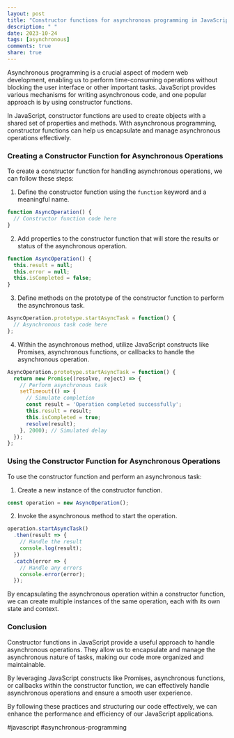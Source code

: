 ```yaml
---
layout: post
title: "Constructor functions for asynchronous programming in JavaScript"
description: " "
date: 2023-10-24
tags: [asynchronous]
comments: true
share: true
---
```


Asynchronous programming is a crucial aspect of modern web development, enabling us to perform time-consuming operations without blocking the user interface or other important tasks. JavaScript provides various mechanisms for writing asynchronous code, and one popular approach is by using constructor functions.

In JavaScript, constructor functions are used to create objects with a shared set of properties and methods. With asynchronous programming, constructor functions can help us encapsulate and manage asynchronous operations effectively.

### Creating a Constructor Function for Asynchronous Operations

To create a constructor function for handling asynchronous operations, we can follow these steps:

1. Define the constructor function using the `function` keyword and a meaningful name.

```javascript
function AsyncOperation() {
  // Constructor function code here
}
```

2. Add properties to the constructor function that will store the results or status of the asynchronous operation.

```javascript
function AsyncOperation() {
  this.result = null;
  this.error = null;
  this.isCompleted = false;
}
```

3. Define methods on the prototype of the constructor function to perform the asynchronous task.

```javascript
AsyncOperation.prototype.startAsyncTask = function() {
  // Asynchronous task code here
};
```

4. Within the asynchronous method, utilize JavaScript constructs like Promises, asynchronous functions, or callbacks to handle the asynchronous operation.

```javascript
AsyncOperation.prototype.startAsyncTask = function() {
  return new Promise((resolve, reject) => {
    // Perform asynchronous task
    setTimeout(() => {
      // Simulate completion
      const result = 'Operation completed successfully';
      this.result = result;
      this.isCompleted = true;
      resolve(result);
    }, 2000); // Simulated delay
  });
};
```

### Using the Constructor Function for Asynchronous Operations

To use the constructor function and perform an asynchronous task:

1. Create a new instance of the constructor function.

```javascript
const operation = new AsyncOperation();
```

2. Invoke the asynchronous method to start the operation.

```javascript
operation.startAsyncTask()
  .then(result => {
    // Handle the result
    console.log(result);
  })
  .catch(error => {
    // Handle any errors
    console.error(error);
  });
```

By encapsulating the asynchronous operation within a constructor function, we can create multiple instances of the same operation, each with its own state and context.

### Conclusion

Constructor functions in JavaScript provide a useful approach to handle asynchronous operations. They allow us to encapsulate and manage the asynchronous nature of tasks, making our code more organized and maintainable.

By leveraging JavaScript constructs like Promises, asynchronous functions, or callbacks within the constructor function, we can effectively handle asynchronous operations and ensure a smooth user experience.

By following these practices and structuring our code effectively, we can enhance the performance and efficiency of our JavaScript applications.

\#javascript #asynchronous-programming
